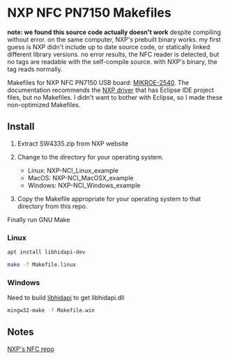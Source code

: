 # NXP NFC PN7150 Makefiles

**note: we found this source code actually doesn't work** despite compiling without error.
on the same computer, NXP's prebuilt binary works.
my first guess is NXP didn't include up to date source code, or statically linked different library versions.
no error results, the NFC reader is detected, but no tags are readable with the self-compile source.
with NXP's binary, the tag reads normally.

Makefiles for NXP NFC PN7150 USB board: [MIKROE-2540](https://www.mikroe.com/nfc-usb-dongle).
The documentation recommends the [NXP driver](http://www.nxp.com/documents/software/SW4335.zip) that has Eclipse IDE project files, but no Makefiles.
I didn't want to bother with Eclipse, so I made these non-optimized Makefiles.

## Install

1. Extract SW4335.zip from NXP website
2. Change to the directory for your operating system.

    * Linux: NXP-NCI_Linux_example 
    * MacOS: NXP-NCI_MacOSX_example
    * Windows: NXP-NCI_Windows_example
3. Copy the Makefile appropriate for your operating system to that directory from this repo.


Finally run GNU Make

### Linux

```sh
apt install libhidapi-dev
```

```sh
make -f Makefile.linux
```

### Windows

Need to build [libhidapi](https://github.com/signal11/hidapi) to get libhidapi.dll

```sh
mingw32-make -f Makefile.win
```


## Notes

[NXP's NFC repo](https://github.com/NXPNFCLinux/linux_libnfc-nci/)
